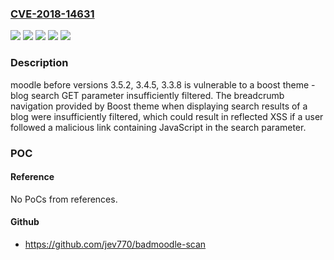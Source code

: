 ### [CVE-2018-14631](https://cve.mitre.org/cgi-bin/cvename.cgi?name=CVE-2018-14631)
![](https://img.shields.io/static/v1?label=Product&message=moodle&color=blue)
![](https://img.shields.io/static/v1?label=Version&message=3.3.8%20&color=brightgreen)
![](https://img.shields.io/static/v1?label=Version&message=3.4.5%20&color=brightgreen)
![](https://img.shields.io/static/v1?label=Version&message=3.5.2%20&color=brightgreen)
![](https://img.shields.io/static/v1?label=Vulnerability&message=CWE-20&color=brightgreen)

### Description

moodle before versions 3.5.2, 3.4.5, 3.3.8 is vulnerable to a boost theme - blog search GET parameter insufficiently filtered. The breadcrumb navigation provided by Boost theme when displaying search results of a blog were insufficiently filtered, which could result in reflected XSS if a user followed a malicious link containing JavaScript in the search parameter.

### POC

#### Reference
No PoCs from references.

#### Github
- https://github.com/jev770/badmoodle-scan

